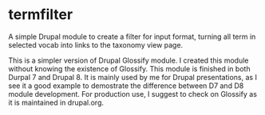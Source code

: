 # termfilter
A simple Drupal module to create a filter for input format, turning all term in selected vocab into links to the taxonomy view page.

This is a simpler version of Drupal Glossify module. I created this module without knowing the existence of Glossify. 
This module is finished in both Durpal 7 and Drupal 8. It is mainly used by me for Drupal presentations, as I see it a good example to demostrate the difference between D7 and D8 module development.
For production use, I suggest to check on Glossify as it is maintained in drupal.org.
